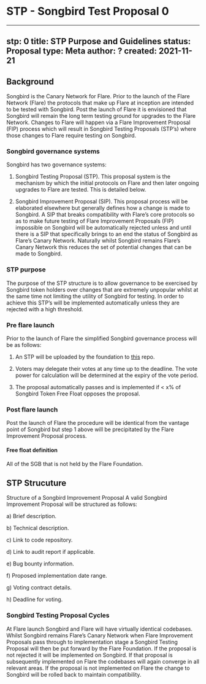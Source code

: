 # STP - Songbird Test Proposal 0

---
stp: 0
title: STP Purpose and Guidelines
status: Proposal
type: Meta
author: ?
created: 2021-11-21
---
## Background
Songbird is the Canary Network for Flare. Prior to the launch of the Flare Network (Flare) the protocols that make up Flare at inception are intended to be tested with Songbird. Post the launch of Flare it is envisioned that Songbird will remain the long term testing ground for upgrades to the Flare Network. Changes to Flare will happen via a Flare Improvement Proposal (FIP) process which will result in Songbird Testing Proposals (STP’s) where those changes to Flare require testing on Songbird.

### Songbird governance systems
Songbird has two governance systems:

1) Songbird Testing Proposal (STP). This proposal system is the mechanism by which the initial protocols on Flare and then later ongoing upgrades to Flare are tested. This is detailed below. 

2) Songbird Improvement Proposal (SIP). This proposal process will be elaborated elsewhere but generally defines how a change is made to Songbird. A SIP that breaks compatibility with Flare’s core protocols so as to make future testing of Flare Improvement Proposals (FIP) impossible on Songbird will be automatically rejected unless and until there is a SIP that specifically brings to an end the status of Songbird as Flare’s Canary Network. Naturally whilst Songbird remains Flare’s Canary Network this reduces the set of potential changes that can be made to Songbird.

### STP purpose

The purpose of the STP structure is to allow governance to be exercised by Songbird token holders over changes that are extremely unpopular whilst at the same time not limiting the utility of Songbird for testing. In order to achieve this STP’s will be implemented automatically unless they are rejected with a high threshold. 

### Pre flare launch
Prior to the launch of Flare the simplified Songbird governance process will be as follows: 

1) An STP will be uploaded by the foundation to [this](https://github.com/flare-foundation/STPs) repo. 

2) Voters may delegate their votes at any time up to the deadline. The vote power for calculation will be determined at the expiry of the vote period.

3) The proposal automatically passes and is implemented if < x% of Songbird Token Free Float opposes the proposal.

### Post flare launch
Post the launch of Flare the procedure will be identical from the vantage point of Songbird but step 1 above will be precipitated by the Flare Improvement Proposal process. 

#### Free float definition 

All of the SGB that is not held by the Flare Foundation.

## STP Strucuture

Structure of a Songbird Improvement Proposal
A valid Songbird Improvement Proposal will be structured as follows: 

a) Brief description. 

b) Technical description. 

c) Link to code repository. 

d) Link to audit report if applicable. 

e) Bug bounty information. 

f) Proposed implementation date range.

g) Voting contract details.

h) Deadline for voting.

### Songbird Testing Proposal Cycles

At Flare launch Songbird and Flare will have virtually identical codebases. Whilst Songbird remains Flare’s Canary Network when Flare Improvement Proposals pass through to implementation stage a Songbird Testing Proposal will then be put forward by the Flare Foundation. If the proposal is not rejected it will be implemented on Songbird. If that proposal is subsequently implemented on Flare the codebases will again converge in all relevant areas. If the proposal is not implemented on Flare the change to Songbird will be rolled back to maintain compatibility.
